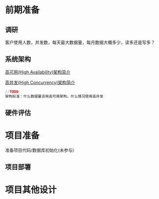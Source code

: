 # 前期准备

## 调研

客户使用人数，并发数，每天最大数据量，每月数据大概多少，读多还是写多？

## 系统架构

[高可用(High Availability)架构简介](https://www.cnblogs.com/shizhiyi/p/7750530.html)

[高并发(High Concurrency)架构简介](https://www.jianshu.com/p/4f35b3ad47bc)

```java
//TODO
架构标准：什么数据量该用高可用架构，什么情况使用高并发
```

## 硬件评估

# 项目准备

准备项目代码/数据库初始化(未参与)

## 项目部署

# 项目其他设计

